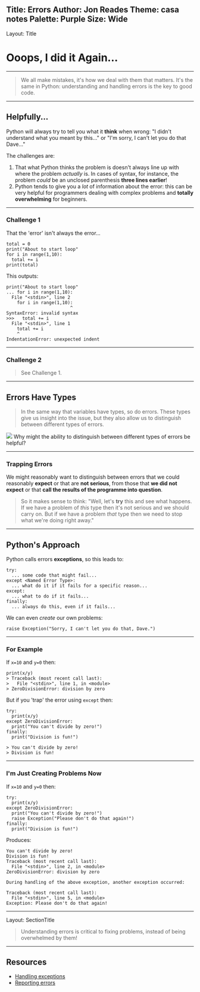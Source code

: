 Title: Errors
Author: Jon Reades
Theme: casa notes
Palette: Purple
Size: Wide
---
Layout: Title
# Ooops, I did it Again...

---
> We all make mistakes, it's how we deal with them that matters. It's the same in Python: understanding and handling errors is the key to good code.

---
## Helpfully...

Python will always try to tell you what it **think** when wrong: "I didn't understand what you meant by this..." or "I'm sorry, I can't let you do that Dave..."

The challenges are:
1. That what Python thinks the problem is doesn't always line up with where the problem *actually* is. In cases of syntax, for instance, the problem *could* be an unclosed parenthesis **three lines earlier**!
2. Python tends to give you a *lot* of information about the error: this can be very helpful for programmers dealing with complex problems and **totally overwhelming** for beginners.

---
### Challenge 1
That the 'error' isn't always the error...
```
total = 0
print("About to start loop"
for i in range(1,10):
  total += i
print(total)
```
This outputs:
```
print("About to start loop"
... for i in range(1,10):
  File "<stdin>", line 2
    for i in range(1,10):
                        ^
SyntaxError: invalid syntax
>>>   total += i
  File "<stdin>", line 1
    total += i
    ^
IndentationError: unexpected indent
```

---
### Challenge 2

> See Challenge 1.


---
## Errors Have Types

> In the same way that variables have types, so do errors. These types give us insight into the issue, but they also allow us to distinguish between different types of errors.

![](mi_question_answer)  Why might the ability to distinguish between different types of errors be helpful?

---
### Trapping Errors

We might reasonably want to distinguish between errors that we could reasonably **expect** or that are **not serious**, from those that **we did not expect** or that **call the results of the programme into question**.

> So it makes sense to think: "Well, let's **try** this and see what happens. If we have a problem of *this* type then it's not serious and we should carry on. But if we have a problem *that* type then we need to stop what we're doing right away."

---
## Python's Approach

Python calls errors **exceptions**, so this leads to:
```
try:
  ... some code that might fail...
except <Named Error Type>:
  ... what do it if it fails for a specific reason...
except:
  ... what to do if it fails...
finally:
  ... always do this, even if it fails...
```
We can even *create* our own problems:
```
raise Exception("Sorry, I can't let you do that, Dave.")
```

---
### For Example

If `x=10` and `y=0` then: 
```
print(x/y)
> Traceback (most recent call last):
>   File "<stdin>", line 1, in <module>
> ZeroDivisionError: division by zero
```

But if you 'trap' the error using `except` then: 
```
try:
  print(x/y)
except ZeroDivisionError:
  print("You can't divide by zero!")
finally: 
  print("Division is fun!")

> You can't divide by zero!
> Division is fun!
```

---
### I'm Just Creating Problems Now

If `x=10` and `y=0` then:
```
try:
  print(x/y)
except ZeroDivisionError:
  print("You can't divide by zero!")
  raise Exception("Please don't do that again!")
finally: 
  print("Division is fun!")
```
Produces:
```
You can't divide by zero!
Division is fun!
Traceback (most recent call last):
  File "<stdin>", line 2, in <module>
ZeroDivisionError: division by zero

During handling of the above exception, another exception occurred:

Traceback (most recent call last):
  File "<stdin>", line 5, in <module>
Exception: Please don't do that again!
```

---
Layout: SectionTitle
> Understanding errors is critical to fixing problems, instead of being overwhelmed by them!

---
## Resources

- [Handling exceptions](https://www.linkedin.com/learning/python-essential-training-2/handling-exceptions)
- [Reporting errors](https://www.linkedin.com/learning/python-essential-training-2/reporting-errors)

